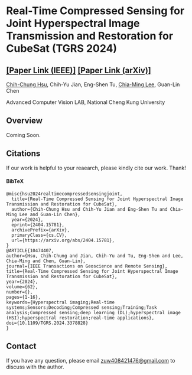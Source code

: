 # Real-Time Compressed Sensing for Joint Hyperspectral Image Transmission and Restoration for CubeSat (TGRS 2024)

## [[Paper Link (IEEE)]](https://ieeexplore.ieee.org/document/10474407) [[Paper Link (arXiv)]]([https://allproj002.github.io/drct.github.io/](https://arxiv.org/abs/2404.15781))

[Chih-Chung Hsu](https://cchsu.info/), Chih-Yu Jian, Eng-Shen Tu, [Chia-Ming Lee](https://ming053l.github.io/), Guan-Lin Chen

Advanced Computer Vision LAB, National Cheng Kung University

## Overview

Coming Soon. 




## Citations

If our work is helpful to your reaearch, please kindly cite our work. Thank!

#### BibTeX
    @misc{hsu2024realtimecompressedsensingjoint,
      title={Real-Time Compressed Sensing for Joint Hyperspectral Image Transmission and Restoration for CubeSat}, 
      author={Chih-Chung Hsu and Chih-Yu Jian and Eng-Shen Tu and Chia-Ming Lee and Guan-Lin Chen},
      year={2024},
      eprint={2404.15781},
      archivePrefix={arXiv},
      primaryClass={cs.CV},
      url={https://arxiv.org/abs/2404.15781}, 
    }
    @ARTICLE{10474407,
    author={Hsu, Chih-Chung and Jian, Chih-Yu and Tu, Eng-Shen and Lee, Chia-Ming and Chen, Guan-Lin},
    journal={IEEE Transactions on Geoscience and Remote Sensing}, 
    title={Real-Time Compressed Sensing for Joint Hyperspectral Image Transmission and Restoration for CubeSat}, 
    year={2024},
    volume={62},
    number={},
    pages={1-16},
    keywords={Hyperspectral imaging;Real-time systems;Sensors;Decoding;Compressed sensing;Training;Task analysis;Compressed sensing;deep learning (DL);hyperspectral image (HSI);hyperspectral restoration;real-time applications},
    doi={10.1109/TGRS.2024.3378828}
    }


## Contact
If you have any question, please email zuw408421476@gmail.com to discuss with the author.
